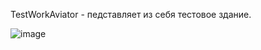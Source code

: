 TestWorkAviator - педставляет из себя тестовое здание. 

![image](https://github.com/RomanKarn/Unity/assets/107531605/92ba814f-ea47-413e-9a00-02676a5d23a1)
